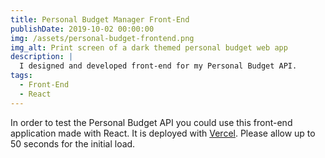 ```yaml
---
title: Personal Budget Manager Front-End
publishDate: 2019-10-02 00:00:00
img: /assets/personal-budget-frontend.png
img_alt: Print screen of a dark themed personal budget web app
description: |
  I designed and developed front-end for my Personal Budget API.
tags:
  - Front-End
  - React
---
```


In order to test the Personal Budget API you could use this front-end application made with React. It is deployed with [Vercel](https://personal-budget-portfolio-project.vercel.app/). Please allow up to 50 seconds for the initial load. 
